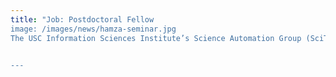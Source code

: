 ```yaml
---
title: "Job: Postdoctoral Fellow 
image: /images/news/hamza-seminar.jpg
The USC Information Sciences Institute’s Science Automation Group (SciTech) is seeking to hire a Postdoctoral Fellow with a Ph.D. degree in computer science. The position involves working on projects related to scientific workflow management, distributed systems, and the application of AI technologies and solutions to the management of scientific workflows in distributed environments. The group is led by Professor Ewa Deelman, an international leader in distributed systems, high-performance systems, and scientific workflow management systems. Her group conducts research in a number of areas including resource and data management, job scheduling, provenance tracking, and the use of clouds for science. Her group has led the design and development of the Pegasus Workflow Management software, which has been adopted in a number of scientific domains and contributed to the LIGO’s first ever direct detection of gravitational waves.  The PostDoc position involves working on DOE and NSF funded projects, advancing the knowledge about distributed systems, developing novel algorithms for distributed resource and workload management, simulating and emulating systems, as well as experimentation and evaluation at scale. The position involves work in a collaborative environment working with group members as well as researchers at other universities and DOE laboratories. A successful candidate will have the desire to conduct research, learn new technologies, be able to analyze and interpret results of complex experiments on real systems and to publish these results in peer-reviewed publications. The ideal candidate will have knowledge of distributed system, data analysis methods, hands-on systems experience, and a publication record at the level of someone with a recent Ph.D. Knowledge of artificial intelligence techniques: deep learning or swarm intelligence is a plus but is not required.
   

---
```




